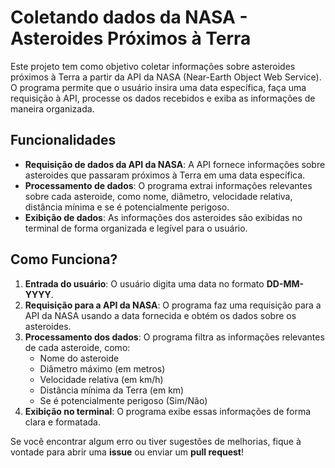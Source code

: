 # Coletando dados da NASA - Asteroides Próximos à Terra

Este projeto tem como objetivo coletar informações sobre asteroides próximos à Terra a partir da API da NASA (Near-Earth Object Web Service). O programa permite que o usuário insira uma data específica, faça uma requisição à API, processe os dados recebidos e exiba as informações de maneira organizada.

## Funcionalidades
- **Requisição de dados da API da NASA**: A API fornece informações sobre asteroides que passaram próximos à Terra em uma data específica.
- **Processamento de dados**: O programa extrai informações relevantes sobre cada asteroide, como nome, diâmetro, velocidade relativa, distância mínima e se é potencialmente perigoso.
- **Exibição de dados**: As informações dos asteroides são exibidas no terminal de forma organizada e legível para o usuário.

## Como Funciona?

1. **Entrada do usuário**: O usuário digita uma data no formato **DD-MM-YYYY**.
2. **Requisição para a API da NASA**: O programa faz uma requisição para a API da NASA usando a data fornecida e obtém os dados sobre os asteroides.
3. **Processamento dos dados**: O programa filtra as informações relevantes de cada asteroide, como:
   - Nome do asteroide
   - Diâmetro máximo (em metros)
   - Velocidade relativa (em km/h)
   - Distância mínima da Terra (em km)
   - Se é potencialmente perigoso (Sim/Não)
4. **Exibição no terminal**: O programa exibe essas informações de forma clara e formatada.


Se você encontrar algum erro ou tiver sugestões de melhorias, fique à vontade para abrir uma **issue** ou enviar um **pull request**!
